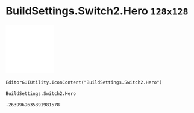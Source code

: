 # BuildSettings.Switch2.Hero `128x128`
<img src="/img/BuildSettings.Switch2.Hero.png" width=128 height=128>

``` CSharp
EditorGUIUtility.IconContent("BuildSettings.Switch2.Hero")
```
```
BuildSettings.Switch2.Hero
```
```
-2639969635391981578
```
